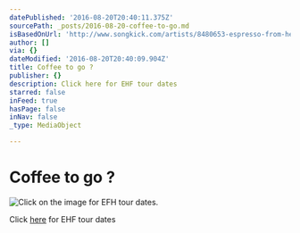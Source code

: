 ```yaml
---
datePublished: '2016-08-20T20:40:11.375Z'
sourcePath: _posts/2016-08-20-coffee-to-go.md
isBasedOnUrl: 'http://www.songkick.com/artists/8480653-espresso-from-hell'
author: []
via: {}
dateModified: '2016-08-20T20:40:09.904Z'
title: Coffee to go ?
publisher: {}
description: Click here for EHF tour dates
starred: false
inFeed: true
hasPage: false
inNav: false
_type: MediaObject

---
```

# Coffee to go ?
![Click on the image for EFH tour dates.](https://the-grid-user-content.s3-us-west-2.amazonaws.com/ccc10feb-a1fe-4305-b22f-88de92a1c09c.png)

Click [here][0] for EHF tour dates

[0]: http://www.songkick.com/artists/8480653-espresso-from-hell "new"